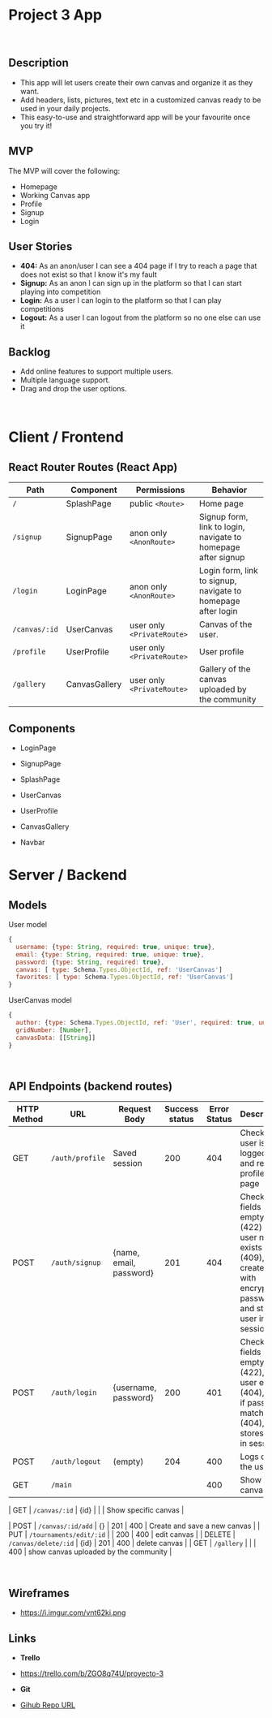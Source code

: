 # Project 3 App
<br>

## Description
-   This app will let users create their own canvas and organize it as they want.
-   Add headers, lists, pictures, text etc in a customized canvas ready to be used in your daily projects.
-   This easy-to-use and straightforward app will be your favourite once you try it!

## MVP
The MVP will cover the following:

-   Homepage
-   Working Canvas app
-   Profile
-   Signup
-   Login

## User Stories

-  **404:** As an anon/user I can see a 404 page if I try to reach a page that does not exist so that I know it's my fault
-  **Signup:** As an anon I can sign up in the platform so that I can start playing into competition
-  **Login:** As a user I can login to the platform so that I can play competitions
-  **Logout:** As a user I can logout from the platform so no one else can use it

## Backlog
-  Add online features to support multiple users.
-  Multiple language support.
-  Drag and drop the user options.

<br>


# Client / Frontend

## React Router Routes (React App)
| Path                      | Component            | Permissions                 | Behavior                                                     |
| ------------------------- | -------------------- | --------------------------- | ------------------------------------------------------------ |
| `/`                       | SplashPage           | public `<Route>`            | Home page                                                    |
| `/signup`                 | SignupPage           | anon only  `<AnonRoute>`    | Signup form, link to login, navigate to homepage after signup|
| `/login`                  | LoginPage            | anon only `<AnonRoute>`     | Login form, link to signup, navigate to homepage after login |
| `/canvas/:id`             | UserCanvas           | user only `<PrivateRoute>`  | Canvas of the user.                                          |
| `/profile`                | UserProfile          | user only `<PrivateRoute>`  | User profile                                                 |
| `/gallery`                | CanvasGallery        | user only `<PrivateRoute>`  | Gallery of the canvas uploaded by the community              |


## Components

- LoginPage

- SignupPage

- SplashPage

- UserCanvas

- UserProfile

- CanvasGallery

- Navbar



# Server / Backend


## Models

User model

```javascript
{
  username: {type: String, required: true, unique: true},
  email: {type: String, required: true, unique: true},
  password: {type: String, required: true},
  canvas: [ type: Schema.Types.ObjectId, ref: 'UserCanvas']
  favorites: [ type: Schema.Types.ObjectId, ref: 'UserCanvas']
}
```

UserCanvas model

```javascript
{
  author: {type: Schema.Types.ObjectId, ref: 'User', required: true, unique: true},
  gridNumber: [Number],
  canvasData: [[String]]
}
```

<br>


## API Endpoints (backend routes)

| HTTP Method | URL                         | Request Body                 | Success status | Error Status | Description                                                  |
| ----------- | --------------------------- | ---------------------------- | -------------- | ------------ | ------------------------------------------------------------ |
| GET         | `/auth/profile    `           | Saved session                | 200            | 404          | Check if user is logged in and return profile page           |
| POST        | `/auth/signup`                | {name, email, password}      | 201            | 404          | Checks if fields not empty (422) and user not exists (409), then create user with encrypted password, and store user in session |
| POST        | `/auth/login`                 | {username, password}         | 200            | 401          | Checks if fields not empty (422), if user exists (404), and if password matches (404), then stores user in session |
| POST        | `/auth/logout`                | (empty)                      | 204            | 400          | Logs out the user                                            |
| GET         | `/main        `                |                              |                | 400          | Show your canvas   |


| GET         | `/canvas/:id`            | {id}                         |                |              | Show specific canvas                                     |


| POST        | `/canvas/:id/add` | {}                           | 201            | 400          | Create and save a new canvas                             |
| PUT         | `/tournaments/edit/:id`       |         | 200            | 400          | edit canvas                                      |
| DELETE      | `/canvas/delete/:id`     | {id}                         | 201            | 400          | delete canvas                                            |
| GET         | `/gallery`                    |                              |                | 400          | show canvas uploaded by the community                                                 |


<br>


## Wireframes
- https://i.imgur.com/vnt62ki.png

## Links
- **Trello**
- https://trello.com/b/ZGO8q74U/proyecto-3

- **Git**

- [Gihub Repo URL](https://github.com/AndreuSCK/project-3/)
